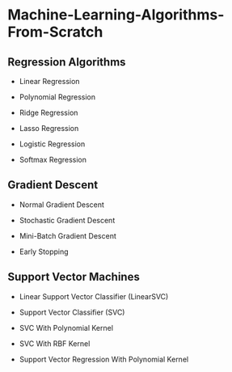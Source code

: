 # Machine-Learning-Algorithms-From-Scratch

## Regression Algorithms

- Linear Regression

- Polynomial Regression

- Ridge Regression

- Lasso Regression

- Logistic Regression

- Softmax Regression

## Gradient Descent

- Normal Gradient Descent

- Stochastic Gradient Descent

- Mini-Batch Gradient Descent

- Early Stopping

## Support Vector Machines

- Linear Support Vector Classifier (LinearSVC)

- Support Vector Classifier (SVC)

- SVC With Polynomial Kernel

- SVC With RBF Kernel

- Support Vector Regression With Polynomial Kernel
